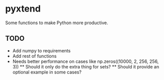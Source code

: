 # pyxtend

Some functions to make Python more productive.

## TODO
* Add numpy to requirements
* Add rest of functions
* Needs better performance on cases like np.zeros((10000, 2, 256, 256, 3))
** Should it only do the extra thing for sets?
** Should it provide an optional example in some cases?
